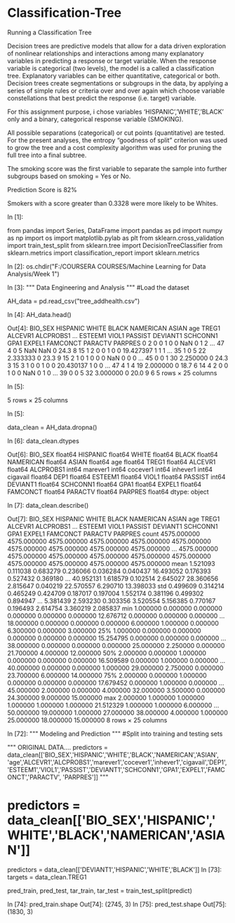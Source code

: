 # Classification-Tree
Running a Classification Tree

Decision trees are predictive models that allow for a data driven exploration of nonlinear relationships and interactions among many explanatory variables in predicting a response or target variable. When the response variable is categorical (two levels), the model is a called a classification tree. Explanatory variables can be either quantitative, categorical or both. Decision trees create segmentations or subgroups in the data, by applying a series of simple rules or criteria over and over again which choose variable constellations that best predict the response (i.e. target) variable.

 For this assignment purpose, i chose variables ‘HISPANIC’,’WHITE’,’BLACK’ only and a binary, categorical response variable (SMOKING).
 
All possible separations (categorical) or cut points (quantitative) are tested. For the present analyses, the entropy “goodness of split” criterion was used to grow the tree and a cost complexity algorithm was used for pruning the full tree into a final subtree.

The smoking score was the first variable to separate the sample into further subgroups based on smoking = Yes or No.

Prediction Score is 82%

Smokers with a score greater than 0.3328 were more likely to be Whites.

In [1]:

from pandas import Series, DataFrame
import pandas as pd
import numpy as np
import os
import matplotlib.pylab as plt
from sklearn.cross_validation import train_test_split
from sklearn.tree import DecisionTreeClassifier
from sklearn.metrics import classification_report
import sklearn.metrics

In [2]:
os.chdir("F:/COURSERA COURSES/Machine Learning for Data Analysis/Week 1")

In [3]:
"""
Data Engineering and Analysis
"""
#Load the dataset

AH_data = pd.read_csv("tree_addhealth.csv")

In [4]:
AH_data.head()

Out[4]:
BIO_SEX	HISPANIC	WHITE	BLACK	NAMERICAN	ASIAN	age	TREG1	ALCEVR1	ALCPROBS1	…	ESTEEM1	VIOL1	PASSIST	DEVIANT1	SCHCONN1	GPA1	EXPEL1	FAMCONCT	PARACTV	PARPRES
0	2	0	0	1	0	0	NaN	0	1	2	…	47	4	0	5	NaN	NaN	0	24.3	8	15
1	2	0	0	1	0	0	19.427397	1	1	1	…	35	1	0	5	22	2.333333	0	23.3	9	15
2	1	0	1	0	0	0	NaN	0	0	0	…	45	0	0	1	30	2.250000	0	24.3	3	15
3	1	0	0	1	0	0	20.430137	1	0	0	…	47	4	1	4	19	2.000000	0	18.7	6	14
4	2	0	0	1	0	0	NaN	0	1	0	…	39	0	0	5	32	3.000000	0	20.0	9	6
5 rows × 25 columns

In [5]:

5 rows × 25 columns

In [5]:

data_clean = AH_data.dropna()

In [6]:
data_clean.dtypes

Out[6]:
BIO_SEX      float64
HISPANIC     float64
WHITE        float64
BLACK        float64
NAMERICAN    float64
ASIAN        float64
age          float64
TREG1        float64
ALCEVR1      float64
ALCPROBS1      int64
marever1       int64
cocever1       int64
inhever1       int64
cigavail     float64
DEP1         float64
ESTEEM1      float64
VIOL1        float64
PASSIST        int64
DEVIANT1     float64
SCHCONN1     float64
GPA1         float64
EXPEL1       float64
FAMCONCT     float64
PARACTV      float64
PARPRES      float64
dtype: object

In [7]:
data_clean.describe()

Out[7]:
BIO_SEX	HISPANIC	WHITE	BLACK	NAMERICAN	ASIAN	age	TREG1	ALCEVR1	ALCPROBS1	…	ESTEEM1	VIOL1	PASSIST	DEVIANT1	SCHCONN1	GPA1	EXPEL1	FAMCONCT	PARACTV	PARPRES
count	4575.000000	4575.000000	4575.000000	4575.000000	4575.000000	4575.000000	4575.000000	4575.000000	4575.000000	4575.000000	…	4575.000000	4575.000000	4575.000000	4575.000000	4575.000000	4575.000000	4575.000000	4575.000000	4575.000000	4575.000000
mean	1.521093	0.111038	0.683279	0.236066	0.036284	0.040437	16.493052	0.176393	0.527432	0.369180	…	40.952131	1.618579	0.102514	2.645027	28.360656	2.815647	0.040219	22.570557	6.290710	13.398033
std	0.499609	0.314214	0.465249	0.424709	0.187017	0.197004	1.552174	0.381196	0.499302	0.894947	…	5.381439	2.593230	0.303356	3.520554	5.156385	0.770167	0.196493	2.614754	3.360219	2.085837
min	1.000000	0.000000	0.000000	0.000000	0.000000	0.000000	12.676712	0.000000	0.000000	0.000000	…	18.000000	0.000000	0.000000	0.000000	6.000000	1.000000	0.000000	6.300000	0.000000	3.000000
25%	1.000000	0.000000	0.000000	0.000000	0.000000	0.000000	15.254795	0.000000	0.000000	0.000000	…	38.000000	0.000000	0.000000	0.000000	25.000000	2.250000	0.000000	21.700000	4.000000	12.000000
50%	2.000000	0.000000	1.000000	0.000000	0.000000	0.000000	16.509589	0.000000	1.000000	0.000000	…	40.000000	0.000000	0.000000	1.000000	29.000000	2.750000	0.000000	23.700000	6.000000	14.000000
75%	2.000000	0.000000	1.000000	0.000000	0.000000	0.000000	17.679452	0.000000	1.000000	0.000000	…	45.000000	2.000000	0.000000	4.000000	32.000000	3.500000	0.000000	24.300000	9.000000	15.000000
max	2.000000	1.000000	1.000000	1.000000	1.000000	1.000000	21.512329	1.000000	1.000000	6.000000	…	50.000000	19.000000	1.000000	27.000000	38.000000	4.000000	1.000000	25.000000	18.000000	15.000000
8 rows × 25 columns

In [72]:
"""
Modeling and Prediction
"""
#Split into training and testing sets

""" ORIGINAL DATA.... 
predictors = data_clean[['BIO_SEX','HISPANIC','WHITE','BLACK','NAMERICAN','ASIAN',
'age','ALCEVR1','ALCPROBS1','marever1','cocever1','inhever1','cigavail','DEP1',
'ESTEEM1','VIOL1','PASSIST','DEVIANT1','SCHCONN1','GPA1','EXPEL1','FAMCONCT','PARACTV',
'PARPRES']]
"""

# predictors = data_clean[['BIO_SEX','HISPANIC','WHITE','BLACK','NAMERICAN','ASIAN']]


predictors = data_clean[['DEVIANT1','HISPANIC','WHITE','BLACK']]
In [73]:
targets = data_clean.TREG1

pred_train, pred_test, tar_train, tar_test  =   train_test_split(predict)

In [74]:
pred_train.shape
Out[74]:
(2745, 3)
In [75]:
pred_test.shape
Out[75]:
(1830, 3)


